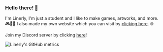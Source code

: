 ### Hello there! 👋

I'm Linerly, I'm just a student and I like to make games, artworks, and more. 🎮🎨✨
I also made my own website which you can visit by [clicking here](https://linerly.github.io/). 🌐

Join my Discord server by clicking [here](https://discord.gg/r4PPpC9/)!


![Linerly's GitHub metrics](https://metrics.lecoq.io/Linerly)
